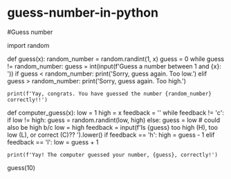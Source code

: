 # guess-number-in-python
#Guess number 


import random

def guess(x):
    random_number = random.randint(1, x)
    guess = 0
    while guess != random_number:
        guess = int(input(f'Guess a number between 1 and {x}: '))
        if guess < random_number:
            print('Sorry, guess again. Too low.')
        elif guess > random_number:
            print('Sorry, guess again. Too high.')

    print(f'Yay, congrats. You have guessed the number {random_number} correctly!!')

def computer_guess(x):
    low = 1
    high = x
    feedback = ''
    while feedback != 'c':
        if low != high:
            guess = random.randint(low, high)
        else:
            guess = low  # could also be high b/c low = high
        feedback = input(f'Is {guess} too high (H), too low (L), or correct (C)?? ').lower()
        if feedback == 'h':
            high = guess - 1
        elif feedback == 'l':
            low = guess + 1

    print(f'Yay! The computer guessed your number, {guess}, correctly!')


guess(10)
